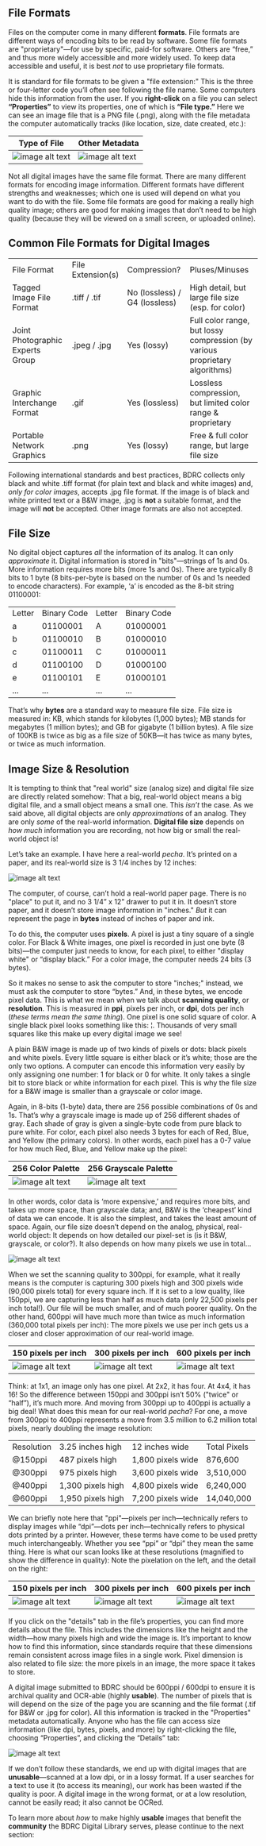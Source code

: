 ﻿
## **File Formats**

Files on the computer come in many different **formats**. File formats are different ways of encoding bits to be read by software. Some file formats are "proprietary"—for use by specific, paid-for software. Others are “free,” and thus more widely accessible and more widely used. To keep data accessible and useful, it is best *not* to use proprietary file formats.

It is standard for file formats to be given a "file extension:" This is the three or four-letter code you’ll often see following the file name. Some computers hide this information from the user. If you **right-click** on a file you can select **“Properties”** to view its properties, one of which is **“File type.”** Here we can see an image file that is a PNG file (.png), along with the file metadata the computer automatically tracks (like location, size, date created, etc.):

| Type of File | Other Metadata |
| --- | --- |
 | ![image alt text](../img/image_888.png) | ![image alt text](../img/image_999.png) |

Not all digital images have the same file format. There are many different formats for encoding image information. Different formats have different strengths and weaknesses; which one is used will depend on what you want to do with the file. Some file formats are good for making a really high quality image; others are good for making images that don’t need to be high quality (because they will be viewed on a small screen, or uploaded online).

## **Common File Formats for Digital Images**

<table>
  <tr>
    <td>File Format</td>
    <td>File Extension(s)</td>
    <td>Compression?</td>
    <td>Pluses/Minuses</td>
  </tr>
  <tr>
    <td>Tagged Image File Format</td>
    <td>.tiff / .tif</td>
    <td>No (lossless) / G4 (lossless)</td>
    <td>High detail, but large file size (esp. for color)</td>
  </tr>
  <tr>
    <td>Joint Photographic Experts Group</td>
    <td>.jpeg / .jpg</td>
    <td>Yes (lossy)</td>
    <td>Full color range, but lossy compression (by various proprietary algorithms)</td>
  </tr>
  <tr>
    <td>Graphic Interchange Format</td>
    <td>.gif</td>
    <td>Yes (lossless)</td>
    <td>Lossless compression, but limited color range & proprietary</td>
  </tr>
  <tr>
    <td>Portable Network Graphics</td>
    <td>.png</td>
    <td>Yes (lossy)</td>
    <td>Free & full color range, but large file size</td>
  </tr>
</table>


Following international standards and best practices, BDRC collects only black and white .tiff format (for plain text and black and white images) and, *only for color images*, accepts .jpg file format. If the image is of black and white printed text or a B&W image, .jpg is **not** a suitable format, and the image will **not** be accepted. Other image formats are also not accepted.

## **File Size**

No digital object captures *all* the information of its analog. It can only *approximate* it. Digital information is stored in "bits"—strings of 1s and 0s. More information requires more bits (more 1s and 0s). There are typically 8 bits to 1 byte (8 bits-per-byte is based on the number of 0s and 1s needed to encode characters). For example, ‘a’ is encoded as the 8-bit string 01100001:

<table>
  <tr>
    <td>Letter</td>
    <td>Binary Code</td>
    <td>Letter</td>
    <td>Binary Code</td>
  </tr>
  <tr>
    <td>a</td>
    <td>01100001</td>
    <td>A</td>
    <td>01000001</td>
  </tr>
  <tr>
    <td>b</td>
    <td>01100010</td>
    <td>B</td>
    <td>01000010</td>
  </tr>
  <tr>
    <td>c</td>
    <td>01100011</td>
    <td>C</td>
    <td>01000011</td>
  </tr>
  <tr>
    <td>d</td>
    <td>01100100</td>
    <td>D</td>
    <td>01000100</td>
  </tr>
  <tr>
    <td>e</td>
    <td>01100101</td>
    <td>E</td>
    <td>01000101</td>
  </tr>
  <tr>
    <td>...</td>
    <td>...</td>
    <td>...</td>
    <td>...</td>
  </tr>
</table>


That’s why **bytes** are a standard way to measure file size. File size is measured in: KB, which stands for kilobytes (1,000 bytes); MB stands for megabytes (1 million bytes); and GB for gigabyte (1 billion bytes). A file size of 100KB is twice as big as a file size of 50KB—it has twice as many bytes, or twice as much information.

## **Image Size & Resolution**

It is tempting to think that "real world" size (analog size) and digital file size are directly related somehow: That a big, real-world object means a big digital file, and a small object means a small one. This *isn’t* the case. As we said above, all digital objects are only *approximations* of an analog. They are only *some* of the real-world information. **Digital file size** depends on *how much* information you are recording, not how big or small the real-world object is!

Let’s take an example. I have here a real-world *pecha*. It’s printed on a paper, and its real-world size is 3 1/4 inches by 12 inches:

![image alt text](../img/image_36.png)

The computer, of course, can’t hold a real-world paper page. There is no "place" to put it, and no 3 1/4” x 12” drawer to put it in. It doesn’t store paper, and it doesn’t store image information in "inches." *But* it can represent the page in **bytes** instead of inches of paper and ink.

To do this, the computer uses **pixels**. A pixel is just a tiny square of a single color. For Black & White images, one pixel is recorded in just one byte (8 bits)—the computer just needs to know, for each pixel, to either "display white" or “display black.” For a color image, the computer needs 24 bits (3 bytes).

So it makes no sense to ask the computer to store "inches;" instead, we must ask the computer to store “bytes.” And, in these bytes, we encode pixel data. This is what we mean when we talk about **scanning quality**, or **resolution**. This is measured in **ppi**, pixels per inch, or **dpi**, dots per inch (*these terms mean the same thing*). One pixel is one solid square of color. A single black pixel looks something like this: ¦. Thousands of very small squares like this make up every digital image we see!

A plain B&W image is made up of two kinds of pixels or dots: black pixels and white pixels. Every little square is either black or it’s white; those are the only two options. A computer can encode this information very easily by only assigning one number: 1 for black or 0 for white. It only takes a single bit to store black or white information for each pixel. This is why the file size for a B&W image is smaller than a grayscale or color image.

Again, in 8-bits (1-byte) data, there are 256 possible combinations of 0s and 1s. That’s why a grayscale image is made up of 256 different shades of gray. Each shade of gray is given a single-byte code from pure black to pure white. For color, each pixel also needs 3 bytes for each of Red, Blue, and Yellow (the primary colors). In other words, each pixel has a 0-7 value for how much Red, Blue, and Yellow make up the pixel:

| 256 Color Palette | 256 Grayscale Palette |
| --- | --- |
| ![image alt text](../img/image_3.png) | ![image alt text](../img/image_111.jpg) |

In other words, color data is ‘more expensive,’ and requires more bits, and takes up more space, than grayscale data; and, B&W is the ‘cheapest’ kind of data we can encode. It is also the simplest, and takes the least amount of space. Again, our file size doesn’t depend on the analog, physical, real-world object: It depends on how detailed our pixel-set is (is it B&W, grayscale, or color?). It also depends on how many pixels we use in total...

![image alt text](../img/image_4.png)

When we set the scanning quality to 300ppi, for example, what it really means is the computer is capturing 300 pixels high and 300 pixels wide (90,000 pixels total) for every square inch. If it is set to a low quality, like 150ppi, we are capturing less than half as much data (only 22,500 pixels per inch total!). Our file will be much smaller, and of much poorer quality. On the other hand, 600ppi will have much more than twice as much information (360,000 total pixels per inch): The more pixels we use per inch gets us a closer and closer approximation of our real-world image.

| 150 pixels per inch | 300 pixels per inch | 600 pixels per inch |
| --- | --- | --- |
| ![image alt text](../img/image_5.png) | ![image alt text](../img/image_6.png) | ![image alt text](../img/image_7.png) |

Think: at 1x1, an image only has one pixel. At 2x2, it has four. At 4x4, it has 16! So the difference between 150ppi and 300ppi isn’t 50% ("twice" or “half”), it’s much more. And moving from 300ppi up to 400ppi is actually a big deal! What does this mean for our real-world *pecha*? For one, a move from 300ppi to 400ppi represents a move from 3.5 million to 6.2 million total pixels, nearly doubling the image resolution:

<table>
  <tr>
    <td>Resolution</td>
    <td>3.25 inches high</td>
    <td>12 inches wide</td>
    <td>Total Pixels</td>
  </tr>
  <tr>
    <td>@150ppi</td>
    <td>487 pixels high</td>
    <td>1,800 pixels wide</td>
    <td>876,600</td>
  </tr>
  <tr>
    <td>@300ppi</td>
    <td>975 pixels high</td>
    <td>3,600 pixels wide</td>
    <td>3,510,000</td>
  </tr>
  <tr>
    <td>@400ppi</td>
    <td>1,300 pixels high</td>
    <td>4,800 pixels wide</td>
    <td>6,240,000</td>
  </tr>
  <tr>
    <td>@600ppi</td>
    <td>1,950 pixels high</td>
    <td>7,200 pixels wide</td>
    <td>14,040,000</td>
  </tr>
</table>


We can briefly note here that "ppi"—pixels per inch—technically refers to display images while “dpi”—dots per inch—technically refers to physical dots printed by a printer. However, these terms have come to be used pretty much interchangeably. Whether you see “ppi” or “dpi” they mean the same thing. Here is what our scan looks like at these resolutions (magnified to show the difference in quality): Note the pixelation on the left, and the detail on the right:

| 150 pixels per inch | 300 pixels per inch | 600 pixels per inch |
| --- | --- | --- | 
| ![image alt text](../img/image_8.png) | ![image alt text](../img/image_9.png) | ![image alt text](../img/image_10.png) |

If you click on the "details" tab in the file’s properties, you can find more details about the file. This includes the dimensions like the height and the width—how many pixels high and wide the image is. It’s important to know how to find this information, since standards require that these dimensions remain consistent across image files in a single work. Pixel dimension is also related to file size: the more pixels in an image, the more space it takes to store.

A digital image submitted to BDRC should be 600ppi / 600dpi to ensure it is archival quality and OCR-able (highly **usable**). The number of pixels that is will depend on the size of the page you are scanning and the file format (.tif for B&W or .jpg for color). All this information is tracked in the "Properties" metadata automatically. Anyone who has the file can access size information (like dpi, bytes, pixels, and more) by right-clicking the file, choosing “Properties”, and clicking the “Details” tab:

![image alt text](../img/image_11.png)

If we don’t follow these standards, we end up with digital images that are **unusable**—scanned at a low dpi, or in a lossy format. If a user searches for a text to use it (to access its meaning), our work has been wasted if the quality is poor. A digital image in the wrong format, or at a low resolution, cannot be easily read; it also cannot be OCRed.

To learn more about *how* to make highly **usable** images that benefit the **community** the BDRC Digital Library serves, please continue to the next section:

